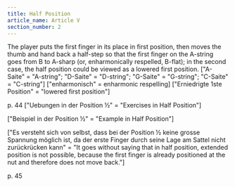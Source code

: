 ```yaml
---
title: Half Position
article_name: Article V
section_number: 2
---
```


The player puts the first finger in its place in first position, then moves the thumb and hand back a half-step so that the first finger on the A-string goes from B to A-sharp (or, enharmonically respelled, B-flat); in the second case, the half position could be viewed as a lowered first position.
["A-Saite" = "A-string"; "D-Saite" = "D-string"; "G-Saite" = "G-string"; "C-Saite" = "C-string"]
["enharmonisch" = enharmonic respelling]
["Erniedrigte 1ste Position" = "lowered first position"]
 
p. 44
["Uebungen in der Position ½" = "Exercises in Half Position"]


["Beispiel in der Position ½" = "Example in Half Position"]

["Es versteht sich von selbst, dass bei der Position ½ keine grosse Spannung möglich ist, da der erste Finger durch seine Lage am Sattel nicht zurückrücken kann" = "It goes without saying that in half position, extended position is not possible, because the first finger is already positioned at the nut and therefore does not move back."]

p. 45
